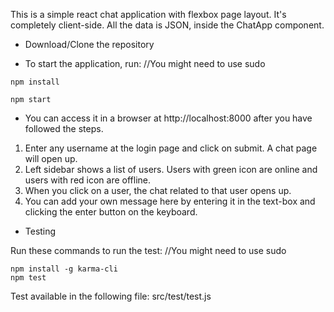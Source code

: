 This is a simple react chat application with flexbox page layout. It's completely client-side.
All the data is JSON, inside the ChatApp component.

- Download/Clone the repository

- To start the application, run:
//You might need to use sudo 

```
npm install

npm start
```

- You can access it in a browser at http://localhost:8000 after you have followed the steps.

1. Enter any username at the login page and click on submit. A chat page will open up.
2. Left sidebar shows a list of users. Users with green icon are online and users with red icon are offline.
3. When you click on a user, the chat related to that user opens up.
4. You can add your own message here by entering it in the text-box and clicking the enter button on the keyboard.

- Testing

Run these commands to run the test:
//You might need to use sudo 
```
npm install -g karma-cli
npm test
```
Test available in the following file:
    src/test/test.js
